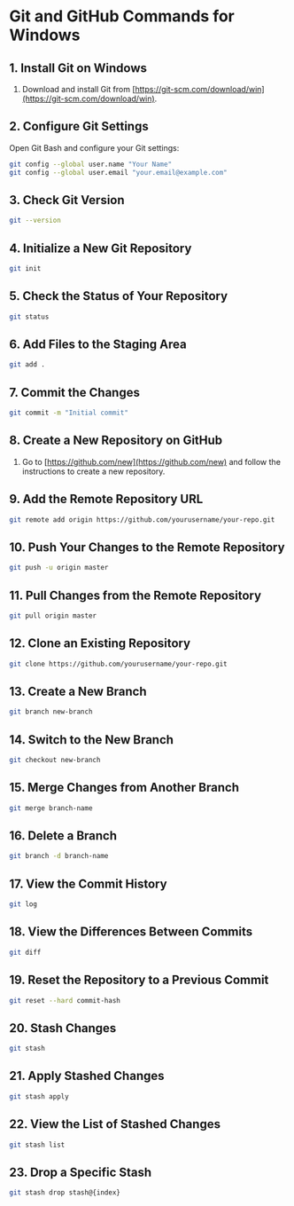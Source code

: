 # Git and GitHub Commands for Windows

## 1. Install Git on Windows
1. Download and install Git from [https://git-scm.com/download/win](https://git-scm.com/download/win).

## 2. Configure Git Settings
Open Git Bash and configure your Git settings:
```bash
git config --global user.name "Your Name"
git config --global user.email "your.email@example.com"
```

## 3. Check Git Version
```bash
git --version
```

## 4. Initialize a New Git Repository
```bash
git init
```

## 5. Check the Status of Your Repository
```bash
git status
```

## 6. Add Files to the Staging Area
```bash
git add .
```

## 7. Commit the Changes
```bash
git commit -m "Initial commit"
```

## 8. Create a New Repository on GitHub
1. Go to [https://github.com/new](https://github.com/new) and follow the instructions to create a new repository.

## 9. Add the Remote Repository URL
```bash
git remote add origin https://github.com/yourusername/your-repo.git
```

## 10. Push Your Changes to the Remote Repository
```bash
git push -u origin master
```

## 11. Pull Changes from the Remote Repository
```bash
git pull origin master
```

## 12. Clone an Existing Repository
```bash
git clone https://github.com/yourusername/your-repo.git
```

## 13. Create a New Branch
```bash
git branch new-branch
```

## 14. Switch to the New Branch
```bash
git checkout new-branch
```

## 15. Merge Changes from Another Branch
```bash
git merge branch-name
```

## 16. Delete a Branch
```bash
git branch -d branch-name
```

## 17. View the Commit History
```bash
git log
```

## 18. View the Differences Between Commits
```bash
git diff
```

## 19. Reset the Repository to a Previous Commit
```bash
git reset --hard commit-hash
```

## 20. Stash Changes
```bash
git stash
```

## 21. Apply Stashed Changes
```bash
git stash apply
```

## 22. View the List of Stashed Changes
```bash
git stash list
```

## 23. Drop a Specific Stash
```bash
git stash drop stash@{index}
```
